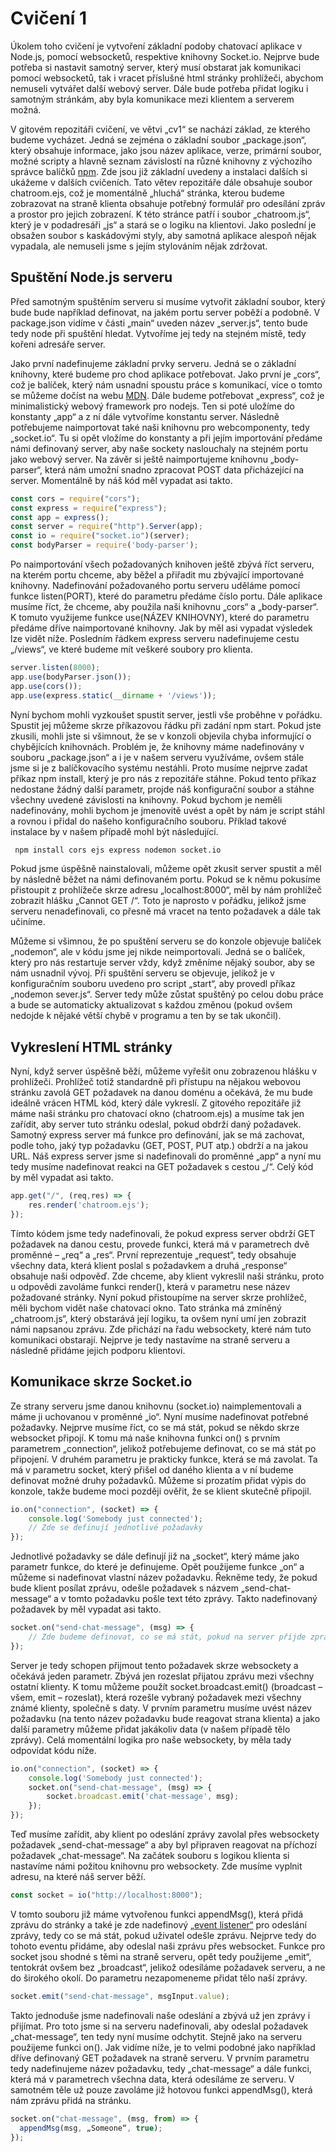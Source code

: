 # Cvičení 1
Úkolem toho cvičení je vytvoření základní podoby chatovací aplikace v Node.js, pomocí websocketů, respektive knihovny Socket.io. Nejprve bude potřeba si nastavit samotný server, který musí obstarat jak komunikaci pomocí websocketů, tak i vracet příslušné html stránky prohlížeči, abychom nemuseli vytvářet další webový server. Dále bude potřeba přidat logiku i samotným stránkám, aby byla komunikace mezi klientem a serverem možná.

V gitovém repozitáři cvičení, ve větvi „cv1“ se nachází základ, ze kterého budeme vycházet. Jedná se zejména o základní soubor „package.json“, který obsahuje informace, jako jsou název aplikace, verze, primární  soubor, možné scripty a hlavně seznam závislostí na různé knihovny z výchozího správce balíčků [npm](https://www.vzhurudolu.cz/prirucka/package-json). Zde jsou již základní uvedeny a instalaci dalších si ukážeme v dalších cvičeních. Tato větev repozitáře dále obsahuje soubor chatroom.ejs, což je momentálně „hluchá“ stránka, kterou budeme zobrazovat na straně klienta obsahuje potřebný formulář pro odesílání zpráv a prostor pro jejich zobrazení. K této stránce patří i soubor „chatroom.js“, který je v podadresáři „js“ a stará se o logiku na klientovi. Jako poslední je obsažen soubor s kaskádovými styly, aby samotná aplikace alespoň nějak vypadala, ale nemuseli jsme s jejím stylováním nějak zdržovat.

## Spuštění Node.js serveru
Před samotným spuštěním serveru si musíme vytvořit základní soubor, který bude bude například definovat, na jakém portu server poběží a podobně. V package.json vidíme v části „main“ uveden název „server.js“, tento bude tedy node při spuštění hledat. Vytvoříme jej tedy na stejném místě, tedy kořeni adresáře server.

Jako první nadefinujeme základní prvky serveru. Jedná se o základní knihovny, které budeme pro chod aplikace potřebovat. Jako první je „cors“, což je balíček, který nám usnadní spoustu práce s komunikací, více o tomto se můžeme dočíst na webu [MDN](https://developer.mozilla.org/en-US/docs/Web/HTTP/CORS). Dále budeme potřebovat „express“, což je minimalistický webový framework pro nodejs. Ten si poté uložíme do konstanty „app“ a z ní dále vytvoříme konstantu server. Následně potřebujeme naimportovat také naši knihovnu pro webcomponenty, tedy „socket.io“. Tu si opět vložíme do konstanty a při jejím importování předáme námi definovaný server, aby naše sockety naslouchaly na stejném portu jako webový server. Na závěr si ještě naimportujeme knihovnu „body-parser“, která nám umožní snadno zpracovat POST data přicházející na server. Momentálně by náš kód měl vypadat asi takto.

```javascript
const cors = require("cors");
const express = require("express");
const app = express();
const server = require("http").Server(app);
const io = require("socket.io")(server);
const bodyParser = require('body-parser');
```

Po naimportování všech požadovaných knihoven ještě zbývá říct serveru, na kterém portu chceme, aby běžel a přiřadit mu zbývající importované knihovny. Nadefinování požadovaného portu serveru uděláme pomocí funkce listen(PORT), které do parametru předáme číslo portu. Dále aplikace musíme říct, že chceme, aby použila naši knihovnu „cors“ a „body-parser“. K tomuto využijeme funkce use(NÁZEV KNIHOVNY), které do parametru předáme dříve naimportované knihovny. Jak by měl asi vypadat výsledek lze vidět níže. Posledním řádkem express serveru nadefinujeme cestu „/views“, ve které budeme mít veškeré soubory pro klienta.

```javascript
server.listen(8000);
app.use(bodyParser.json());
app.use(cors());
app.use(express.static(__dirname + '/views'));
```

Nyní bychom mohli vyzkoušet spustit server, jestli vše proběhne v pořádku. Spustit jej můžeme skrze příkazovou řádku při zadání npm start. Pokud jste zkusili, mohli jste si všimnout, že se v konzoli objevila chyba informující o chybějících knihovnách. Problém je, že knihovny máme nadefinovány v souboru „package.json“ a i je v našem serveru využíváme, ovšem stále jsme si je z balíčkovacího systému nestáhli. Proto musíme nejprve zadat příkaz npm install, který je pro nás z repozitáře stáhne. Pokud tento příkaz nedostane žádný další parametr, projde náš konfigurační soubor a stáhne všechny uvedené závislosti na knihovny. Pokud bychom je neměli nadefinovány, mohli bychom je jmenovitě uvést a opět by nám je script stáhl a rovnou i přidal do našeho konfiguračního souboru. Příklad takové instalace by v našem případě mohl být následující.

```bash
 npm install cors ejs express nodemon socket.io
```

Pokud jsme úspěšně nainstalovali, můžeme opět zkusit server spustit a měl by následně běžet na námi definovaném portu. Pokud se k němu pokusíme přistoupit z prohlížeče skrze adresu „localhost:8000“, měl by nám prohlížeč zobrazit hlášku „Cannot GET /“. Toto je naprosto v pořádku, jelikož jsme serveru nenadefinovali, co přesně má vracet na tento požadavek a dále tak učiníme.

Můžeme si všimnou, že po spuštění serveru se do konzole objevuje balíček „nodemon“, ale v kódu jsme jej nikde neimportovali. Jedná se o balíček, který pro nás restartuje server vždy, když změníme nějaký soubor, aby se nám usnadnil vývoj. Při spuštění serveru se objevuje, jelikož je v konfiguračním souboru uvedeno pro script „start“, aby provedl příkaz „nodemon sever.js“. Server tedy může zůstat spuštěný po celou dobu práce a bude se automaticky aktualizovat s každou změnou (pokud ovšem nedojde k nějaké větší chybě v programu a ten by se tak ukončil).

## Vykreslení HTML stránky

Nyní, když server úspěšně běží, můžeme vyřešit onu zobrazenou hlášku v prohlížeči. Prohlížeč totiž standardně při přístupu na nějakou webovou stránku zavolá GET požadavek na danou doménu a očekává, že mu bude ideálně vrácen HTML kód, který dále vykreslí. Z gitového repozitáře již máme naši stránku pro chatovací okno (chatroom.ejs) a musíme tak jen zařídit, aby server tuto stránku odeslal, pokud obdrží daný požadavek. Samotný express server má funkce pro definování, jak se má zachovat, podle toho, jaký typ požadavku (GET, POST, PUT atp.) obdrží a na jakou URL. Náš express server jsme si nadefinovali do proměnné „app“ a nyní mu tedy musíme nadefinovat reakci na GET požadavek s cestou „/“. Celý kód by měl vypadat asi takto.

```javascript
app.get("/", (req,res) => {
    res.render('chatroom.ejs');
});
```

Tímto kódem jsme tedy nadefinovali, že pokud express server obdrží GET požadavek na danou cestu, provede funkci, která má v parametrech dvě proměnné – „req“ a „res“. První reprezentuje „request“, tedy obsahuje všechny data, která klient poslal s požadavkem a druhá „response“ obsahuje naši odpověď. Zde chceme, aby klient vykreslil naši stránku, proto u odpovědi zavoláme funkci render(), která v parametru nese název požadované stránky. Nyní pokud přistoupíme na server skrze prohlížeč, měli bychom vidět naše chatovací okno. Tato stránka má zmíněný „chatroom.js“, který obstarává její logiku, ta ovšem nyní umí jen zobrazit námi napsanou zprávu. Zde přichází na řadu websockety, které nám tuto komunikaci obstarají. Nejprve je tedy nastavíme na straně serveru a následně přidáme jejich podporu klientovi.

## Komunikace skrze Socket.io

Ze strany serveru jsme danou knihovnu (socket.io) naimplementovali a máme ji uchovanou v proměnné „io“. Nyní musíme nadefinovat potřebné požadavky. Nejprve musíme říct, co se má stát, pokud se někdo skrze websocket připojí. K tomu má naše knihovna funkci on() s prvním parametrem „connection“, jelikož potřebujeme definovat, co se má stát po připojení. V druhém parametru je prakticky funkce, která se má zavolat. Ta má v parametru socket, který přišel od daného klienta a v ní budeme definovat možné druhy požadavků. Můžeme si prozatím přidat výpis do konzole, takže budeme moci později ověřit, že se klient skutečně připojil. 

```javascript
io.on("connection", (socket) => {
    console.log('Somebody just connected');
    // Zde se definují jednotlivé požadavky
});
```
Jednotlivé požadavky se dále definují již na „socket“, který máme jako parametr funkce, do které je definujeme. Opět použijeme funkce „on“ a můžeme si nadefinovat vlastní název požadavku. Řekněme tedy, že pokud bude klient posílat zprávu, odešle požadavek s názvem „send-chat-message“ a v tomto požadavku pošle text této zprávy. Takto nadefinovaný požadavek by měl vypadat asi takto.

```javascript
socket.on("send-chat-message", (msg) => {
    // Zde budeme definovat, co se má stát, pokud na server příjde zpráva
});  
```

Server je tedy schopen přijmout tento požadavek skrze websockety a očekává jeden parametr. Zbývá jen rozeslat přijatou zprávu mezi všechny ostatní klienty. K tomu můžeme použít socket.broadcast.emit() (broadcast – všem, emit – rozeslat), která rozešle vybraný požadavek mezi všechny známé klienty, společně s daty. V prvním parametru musíme uvést název požadavku (na tento název požadavku bude reagovat strana klienta) a jako další parametry můžeme přidat jakákoliv data (v našem případě tělo zprávy). Celá momentální logika pro naše websockety, by měla tady odpovídat kódu níže.

```javascript
io.on("connection", (socket) => {
    console.log('Somebody just connected');
    socket.on("send-chat-message", (msg) => {
        socket.broadcast.emit('chat-message', msg);
    });  
});
```

Teď musíme zařídit, aby klient po odeslání zprávy zavolal přes websockety požadavek „send-chat-message“ a aby byl připraven reagovat na příchozí požadavek „chat-message“.  Na začátek souboru s logikou klienta si nastavíme námi požitou knihovnu pro websockety. Zde musíme vyplnit adresu, na které náš server běží.

```javascript
const socket = io("http://localhost:8000");
```
V tomto souboru již máme vytvořenou funkci appendMsg(), která přidá zprávu do stránky a také je zde nadefinový [„event listener“](https://www.w3schools.com/js/js_htmldom_eventlistener.asp) pro odeslání zprávy, tedy co se má stát, pokud uživatel odešle zprávu. Nejprve tedy do tohoto eventu přidáme, aby odeslal naši zprávu přes websocket. Funkce pro socket jsou shodné s těmi na straně serveru, opět tedy použijeme „emit“, tentokrát ovšem bez „broadcast“, jelikož odesíláme požadavek serveru, a ne do širokého okolí. Do parametru nezapomeneme přidat tělo naší zprávy.  

```javascript
socket.emit("send-chat-message", msgInput.value);
```

Takto jednoduše jsme nadefinovali naše odeslání a zbývá už jen zprávy i přijímat. Pro toto jsme si na serveru nadefinovali, aby odeslal požadavek „chat-message“, ten tedy nyní musíme odchytit. Stejně jako na serveru použijeme funkci on(). Jak vidíme níže, je to velmi podobné jako například dříve definovaný GET požadavek na straně serveru. V prvním parametru tedy nadefinujeme název požadavku, tedy „chat-message“ a dále funkci, která má v parametrech všechna data, která odesíláme ze serveru. V samotném těle už pouze zavoláme již hotovou funkci appendMsg(), která nám zprávu přidá na stránku.

```javascript
socket.on("chat-message", (msg, from) => {
  appendMsg(msg, „Someone“, true);
});
```
